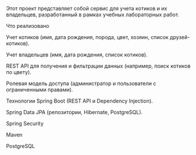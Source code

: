 Этот проект представляет собой сервис для учета котиков и их владельцев, разработанный в рамках учебных лабораторных работ.

Что реализовано

Учет котиков (имя, дата рождения, порода, цвет, хозяин, список друзей-котиков).

Учет владельцев (имя, дата рождения, список котиков).

REST API для получения и фильтрации данных (например, поиск котиков по цвету).

Ролевая модель доступа (администратор и пользователи с ограниченными правами).

Технологии
Spring Boot (REST API и Dependency Injection).

Spring Data JPA (репозитории, Hibernate, PostgreSQL).

Spring Security

Maven

PostgreSQL
